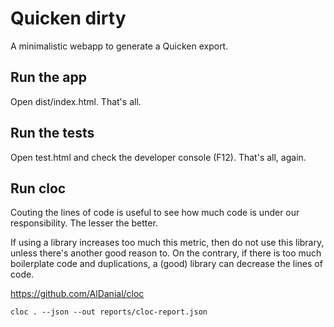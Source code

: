 # Quicken dirty

A minimalistic webapp to generate a Quicken export.

## Run the app

Open dist/index.html. That's all.

## Run the tests

Open test.html and check the developer console (F12). That's all, again.

## Run cloc

Couting the lines of code is useful to see how much code is under our responsibility. The lesser the better.

If using a library increases too much this metric, then do not use this library, unless there's another good reason to. On the contrary, if there is too much boilerplate code and duplications, a (good) library can decrease the lines of code.

https://github.com/AlDanial/cloc

```
cloc . --json --out reports/cloc-report.json
```